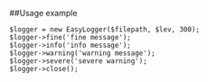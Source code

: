 ##Usage example

    $logger = new EasyLogger($filepath, $lev, 300);
    $logger->fine('fine message');
    $logger->info('info message');
    $logger->warning('warning message');
    $logger->severe('severe warning');
    $logger->close();

